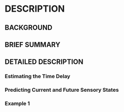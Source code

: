# DESCRIPTION

## BACKGROUND

## BRIEF SUMMARY

## DETAILED DESCRIPTION

### Estimating the Time Delay

### Predicting Current and Future Sensory States

### Example 1

